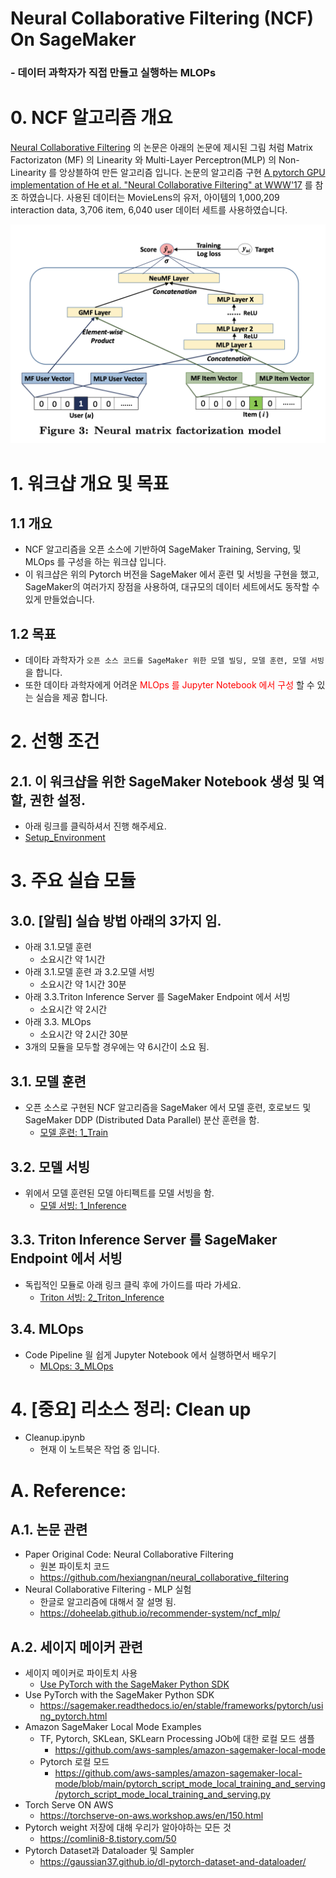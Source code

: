 # Neural Collaborative Filtering (NCF) On SageMaker
### -  데이터 과학자가 직접 만들고 실행하는 MLOPs

# 0. NCF 알고리즘 개요
[Neural Collaborative Filtering](https://arxiv.org/abs/1708.05031) 의 논문은 아래의 논문에 제시된 그림 처럼 Matrix Factorizaton (MF) 의 Linearity 와 Multi-Layer Perceptron(MLP) 의 Non-Linearity 를 앙상블하여 만든 알고리즘 입니다. 논문의 알고리즘 구현 
[A pytorch GPU implementation of He et al. "Neural Collaborative Filtering" at WWW'17](https://github.com/guoyang9/NCF) 를 참조 하였습니다. 사용된 데이터는 MovieLens의 유저, 아이템의 1,000,209 interaction data, 3,706 item, 6,040 user 데이터 세트를 사용하였습니다.

![neural_mf_model.png](img/neural_mf_model.png)

# 1. 워크샵 개요 및 목표
## 1.1 개요
- NCF 알고리즘을 오픈 소스에 기반하여 SageMaker Training, Serving, 및 MLOps 를 구성을 하는 워크샵 입니다.
- 이 워크샵은 위의 Pytorch 버전을 SageMaker 에서 훈련 및 서빙을 구현을 했고, SageMaker의 여러가지 장점을 사용하여, 대규모의 데이터 세트에서도 동작할 수 있게 만들었습니다.
## 1.2 목표
- 데이타 과학자가 `오픈 소스 코드를 SageMaker 위한 모델 빌딩, 모델 훈련, 모델 서빙` 을 합니다.
- 또한 데이타 과학자에게 어려운 <font color="red">MLOps 를 Jupyter Notebook 에서 구성</font> 할 수 있는 실습을 제공 합니다.


# 2. 선행 조건
## 2.1. 이 워크샵을 위한 SageMaker Notebook 생성 및 역할, 권한 설정.
- 아래 링크를 클릭하셔서 진행 해주세요.
- [Setup_Environment](Setup_Environment/README.md)


# 3. 주요 실습 모듈
## 3.0. [알림] 실습 방법 아래의 3가지 임.
- 아래 3.1.모델 훈련 
    - 소요시간 약 1시간
- 아래 3.1.모델 훈련 과 3.2.모델 서빙 
    - 소요시간 약 1시간 30분
- 아래 3.3.Triton Inference Server 를 SageMaker Endpoint 에서 서빙
    - 소요시간 약 2시간    
- 아래 3.3. MLOps
    - 소요시간 약 2시간 30분
- 3개의 모듈을 모두할 경우에는 약 6시간이 소요 됨.
    
## 3.1. 모델 훈련
- 오픈 소스로 구현된 NCF 알고리즘을 SageMaker 에서 모델 훈련, 호로보드 및 SageMaker DDP (Distributed Data Parallel) 분산 훈련을 함.
    - [모델 훈련: 1_Train](1_Train/README.md)

## 3.2. 모델 서빙
- 위에서 모델 훈련된 모델 아티펙트를 모델 서빙을 함. 
    - [모델 서빙: 1_Inference](2_Inference/README.md)
    
## 3.3. Triton Inference Server 를 SageMaker Endpoint 에서 서빙
- 독립적인 모듈로 아래 링크 클릭 후에 가이드를 따라 가세요.
    - [Triton 서빙: 2_Triton_Inference](2_Triton_Inference/README.md)

## 3.4. MLOps
- Code Pipeline 읠 쉽게 Jupyter Notebook 에서 실행하면서 배우기
    - [MLOps: 3_MLOps](3_MLOps/README.md)





# 4. [중요] 리소스 정리: Clean up
- Cleanup.ipynb
    - 현재 이 노트북은 작업 중 입니다. 



# A. Reference:
## A.1. 논문 관련
- Paper Original Code: Neural Collaborative Filtering
    - 원본 파이토치 코드
    - https://github.com/hexiangnan/neural_collaborative_filtering
- Neural Collaborative Filtering - MLP 실험
    - 한글로 알고리즘에 대해서 잘 설명 됨.
    - https://doheelab.github.io/recommender-system/ncf_mlp/


## A.2. 세이지 메이커 관련
- 세이지 메이커로 파이토치 사용 
    - [Use PyTorch with the SageMaker Python SDK](https://sagemaker.readthedocs.io/en/stable/frameworks/pytorch/using_pytorch.html)
- Use PyTorch with the SageMaker Python SDK
    - https://sagemaker.readthedocs.io/en/stable/frameworks/pytorch/using_pytorch.html
- Amazon SageMaker Local Mode Examples
    - TF, Pytorch, SKLean, SKLearn Processing JOb에 대한 로컬 모드 샘플
        - https://github.com/aws-samples/amazon-sagemaker-local-mode
    - Pytorch 로컬 모드
        - https://github.com/aws-samples/amazon-sagemaker-local-mode/blob/main/pytorch_script_mode_local_training_and_serving/pytorch_script_mode_local_training_and_serving.py    
- Torch Serve ON AWS
    - https://torchserve-on-aws.workshop.aws/en/150.html
- Pytorch weight 저장에 대해 우리가 알아야하는 모든 것
    - https://comlini8-8.tistory.com/50
- Pytorch Dataset과 Dataloader 및 Sampler    
    - https://gaussian37.github.io/dl-pytorch-dataset-and-dataloader/    

